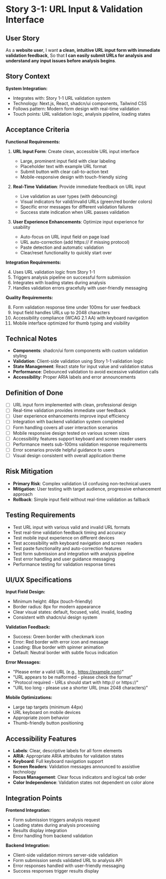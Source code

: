 # Story 3-1: URL Input & Validation Interface

## User Story

As a **website user**,
I want **a clean, intuitive URL input form with immediate validation feedback**,
So that **I can easily submit URLs for analysis and understand any input issues before analysis begins**.

## Story Context

**System Integration:**
- Integrates with: Story 1-1 URL validation system
- Technology: Next.js, React, shadcn/ui components, Tailwind CSS
- Follows pattern: Modern form design with real-time validation
- Touch points: URL validation logic, analysis pipeline, loading states

## Acceptance Criteria

**Functional Requirements:**

1. **URL Input Form**: Create clean, accessible URL input interface
   - Large, prominent input field with clear labeling
   - Placeholder text with example URL format
   - Submit button with clear call-to-action text
   - Mobile-responsive design with touch-friendly sizing

2. **Real-Time Validation**: Provide immediate feedback on URL input
   - Live validation as user types (with debouncing)
   - Visual indicators for valid/invalid URLs (green/red border colors)
   - Specific error messages for different validation failures
   - Success state indication when URL passes validation

3. **User Experience Enhancements**: Optimize input experience for usability
   - Auto-focus on URL input field on page load
   - URL auto-correction (add https:// if missing protocol)
   - Paste detection and automatic validation
   - Clear/reset functionality to quickly start over

**Integration Requirements:**

4. Uses URL validation logic from Story 1-1
5. Triggers analysis pipeline on successful form submission
6. Integrates with loading states during analysis
7. Handles validation errors gracefully with user-friendly messaging

**Quality Requirements:**

8. Form validation response time under 100ms for user feedback
9. Input field handles URLs up to 2048 characters
10. Accessibility compliance (WCAG 2.1 AA) with keyboard navigation
11. Mobile interface optimized for thumb typing and visibility

## Technical Notes

- **Components**: shadcn/ui form components with custom validation styling
- **Validation**: Client-side validation using Story 1-1 validation logic
- **State Management**: React state for input value and validation status
- **Performance**: Debounced validation to avoid excessive validation calls
- **Accessibility**: Proper ARIA labels and error announcements

## Definition of Done

- [ ] URL input form implemented with clean, professional design
- [ ] Real-time validation provides immediate user feedback
- [ ] User experience enhancements improve input efficiency
- [ ] Integration with backend validation system completed
- [ ] Form handling covers all user interaction scenarios
- [ ] Mobile responsive design tested on various screen sizes
- [ ] Accessibility features support keyboard and screen reader users
- [ ] Performance meets sub-100ms validation response requirements
- [ ] Error scenarios provide helpful guidance to users
- [ ] Visual design consistent with overall application theme

## Risk Mitigation

- **Primary Risk**: Complex validation UI confusing non-technical users
- **Mitigation**: User testing with target audience, progressive enhancement approach
- **Rollback**: Simple input field without real-time validation as fallback

## Testing Requirements

- Test URL input with various valid and invalid URL formats
- Test real-time validation feedback timing and accuracy  
- Test mobile input experience on different devices
- Test accessibility with keyboard navigation and screen readers
- Test paste functionality and auto-correction features
- Test form submission and integration with analysis pipeline
- Test error handling and user guidance messaging
- Performance testing for validation response times

## UI/UX Specifications

**Input Field Design:**
- Minimum height: 48px (touch-friendly)
- Border radius: 8px for modern appearance
- Clear visual states: default, focused, valid, invalid, loading
- Consistent with shadcn/ui design system

**Validation Feedback:**
- Success: Green border with checkmark icon
- Error: Red border with error icon and message
- Loading: Blue border with spinner animation
- Default: Neutral border with subtle focus indication

**Error Messages:**
- "Please enter a valid URL (e.g., https://example.com)"
- "URL appears to be malformed - please check the format"
- "Protocol required - URLs should start with http:// or https://"
- "URL too long - please use a shorter URL (max 2048 characters)"

**Mobile Optimizations:**
- Large tap targets (minimum 44px)
- URL keyboard on mobile devices
- Appropriate zoom behavior
- Thumb-friendly button positioning

## Accessibility Features

- **Labels**: Clear, descriptive labels for all form elements
- **ARIA**: Appropriate ARIA attributes for validation states
- **Keyboard**: Full keyboard navigation support
- **Screen Readers**: Validation messages announced to assistive technology
- **Focus Management**: Clear focus indicators and logical tab order
- **Color Independence**: Validation states not dependent on color alone

## Integration Points

**Frontend Integration:**
- Form submission triggers analysis request
- Loading states during analysis processing
- Results display integration
- Error handling from backend validation

**Backend Integration:**
- Client-side validation mirrors server-side validation
- Form submission sends validated URL to analysis API
- Error responses handled with user-friendly messaging
- Success responses trigger results display